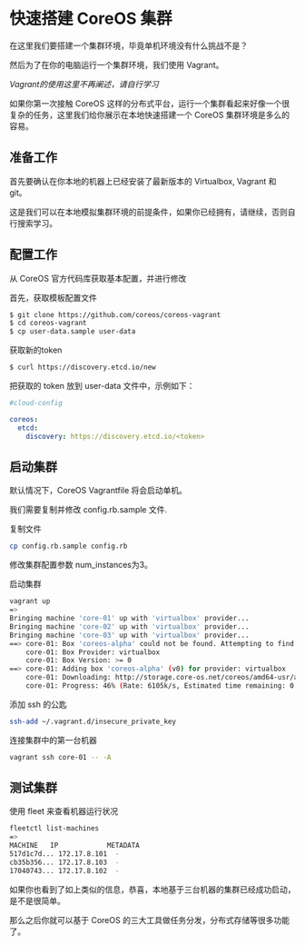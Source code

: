 # 快速搭建 CoreOS 集群

在这里我们要搭建一个集群环境，毕竟单机环境没有什么挑战不是？

然后为了在你的电脑运行一个集群环境，我们使用 Vagrant。

*Vagrant的使用这里不再阐述，请自行学习*

如果你第一次接触 CoreOS 这样的分布式平台，运行一个集群看起来好像一个很复杂的任务，这里我们给你展示在本地快速搭建一个 CoreOS 集群环境是多么的容易。

## 准备工作

首先要确认在你本地的机器上已经安装了最新版本的 Virtualbox, Vagrant 和 git。

这是我们可以在本地模拟集群环境的前提条件，如果你已经拥有，请继续，否则自行搜索学习。

## 配置工作

从 CoreOS 官方代码库获取基本配置，并进行修改

首先，获取模板配置文件

```bash
$ git clone https://github.com/coreos/coreos-vagrant
$ cd coreos-vagrant
$ cp user-data.sample user-data
```

获取新的token

```bash
$ curl https://discovery.etcd.io/new
```

把获取的 token 放到 user-data 文件中，示例如下：

```yml
#cloud-config

coreos:
  etcd:
    discovery: https://discovery.etcd.io/<token>
```

## 启动集群

默认情况下，CoreOS Vagrantfile 将会启动单机。

我们需要复制并修改 config.rb.sample 文件.

复制文件

```bash
cp config.rb.sample config.rb
```

修改集群配置参数 num_instances为3。

启动集群

```bash
vagrant up
=>
Bringing machine 'core-01' up with 'virtualbox' provider...
Bringing machine 'core-02' up with 'virtualbox' provider...
Bringing machine 'core-03' up with 'virtualbox' provider...
==> core-01: Box 'coreos-alpha' could not be found. Attempting to find and install...
    core-01: Box Provider: virtualbox
    core-01: Box Version: >= 0
==> core-01: Adding box 'coreos-alpha' (v0) for provider: virtualbox
    core-01: Downloading: http://storage.core-os.net/coreos/amd64-usr/alpha/coreos_production_vagrant.box
    core-01: Progress: 46% (Rate: 6105k/s, Estimated time remaining: 0:00:16)
```

添加 ssh 的公匙

```bash
ssh-add ~/.vagrant.d/insecure_private_key
```

连接集群中的第一台机器

```bash
vagrant ssh core-01 -- -A
```

## 测试集群

使用 fleet 来查看机器运行状况

```bash
fleetctl list-machines
=>
MACHINE   IP            METADATA
517d1c7d... 172.17.8.101  -
cb35b356... 172.17.8.103  -
17040743... 172.17.8.102  -
```

如果你也看到了如上类似的信息，恭喜，本地基于三台机器的集群已经成功启动，是不是很简单。

那么之后你就可以基于 CoreOS 的三大工具做任务分发，分布式存储等很多功能了。
